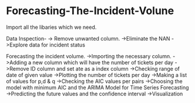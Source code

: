 # Forecasting-The-Incident-Volune

Import all the libaries which we need. 

Data Inspection-
-> Remove unwanted column.
->Eliminate the NAN
->Explore data for incident status

Forecasting the incident volume.
->Importing the necessary column.
->Adding a new column which will have the number of tickets per day
->Remove ID column and set ate as a index column
->Checking range of date of given value
->Plotting the number of tickets per day
->Making a list of values for p,d & q
->Checking the AIC values per pairs
->Choosing the model with minimum AIC and the ARIMA Model for Time Series Forecasting
->Predicting the future values and the confidence interval
->Visualization
